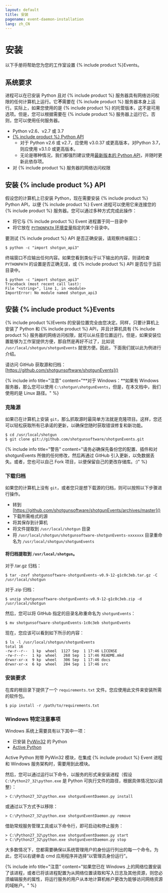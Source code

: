 ```yaml
---
layout: default
title: 安装
pagename: event-daemon-installation
lang: zh_CN
---
```



# 安装

以下手册将帮助您为您的工作室设置 {% include product %}Events。

<a id="System_Requirements"></a>
## 系统要求

进程可以在已安装 Python 且对 {% include product %} 服务器具有网络访问权限的任何计算机上运行。它**不**需要在 {% include product %} 服务器本身上运行。实际上，如果您使用的是 {% include product %} 的托管版本，这不是可用选项。但是，您可以根据需要在 {% include product %} 服务器上运行它。否则，您可以使用任何服务器。

* Python v2.6、v2.7 或 3.7
* [{% include product %} Python API](https://github.com/shotgunsoftware/python-api)
   * 对于 Python v2.6 或 v2.7，应使用 v3.0.37 或更高版本，对Python 3.7，则应使用 v3.1.0 或更高版本。
   * 无论是哪种情况，我们都强烈建议使用[最新版本的 Python API](https://github.com/shotgunsoftware/python-api/releases)，并随时更新此依存项。
* 对 {% include product %} 服务器的网络访问权限

<a id="Installing_Shotgun_API"></a>
## 安装 {% include product %} API

假设您的计算机上已安装 Python，现在需要安装 {% include product %} Python API，以便 {% include product %} Event 进程可以使用它来连接您的 {% include product %} 服务器。您可以通过多种方式完成此操作：

- 将它与 {% include product %} Event 进程置于同一目录中
- 将它放在 [`PYTHONPATH` 环境变量](https://docs.python.org/tutorial/modules.html)指定的某个目录中。

要测试 {% include product %} API 是否正确安装，请观察终端窗口：

```
$ python -c "import shotgun_api3"
```

终端窗口不应输出任何内容。如果您看到类似于以下输出的内容，则请检查 `PYTHONPATH` 的设置是否正确无误，或 {% include product %} API 是否位于当前目录中。

```
$ python -c "import shotgun_api3"
Traceback (most recent call last):
File "<string>", line 1, in <module>
ImportError: No module named shotgun_api3
```

<a id="Installing_shotgunEvents"></a>
## 安装 {% include product %}Events

{% include product %}Events 的安装位置完全由您决定。同样，只要计算机上安装了 Python 和 {% include product %} API，并且计算机具有 {% include product %} 服务器的网络访问权限，就可以从任意位置运行。但是，如果安装位置能够为工作室提供方便，那自然是再好不过了，比如说 `/usr/local/shotgun/shotgunEvents` 就很方便。因此，下面我们就以此为例进行介绍。

请访问 GitHub 获取源和归档：[https://github.com/shotgunsoftware/shotgunEvents]()

{% include info title="注意" content="**对于 Windows：**如果有 Windows 服务器，那么您可以使用 `C:\shotgun\shotgunEvents`，但是，在本文档中，我们使用的是 Linux 路径。" %}

<a id="Cloning_Source"></a>
### 克隆源

如果已在计算机上安装 `git`，那么抓取源时最简单方法就是克隆项目。这样，您还可以轻松获取所有已承诺的更新，以确保您随时获取错误修复和新功能。

```
$ cd /usr/local/shotgun
$ git clone git://github.com/shotgunsoftware/shotgunEvents.git
```

{% include info title="警告" content="请务必确保先备份您的配置、插件和对 shotgunEvents 所做的任何修改，然后再通过 GitHub 引入更新，以免数据丢失。或者，您也可以自己 Fork 项目，以便保留自己的更改存储库。:)" %}

<a id="Downloading_Archive"></a>
### 下载归档

如果您的计算机上没有 `git`，或者您只是想下载源的归档，则可以按照以下步骤进行操作。

- 转到 [https://github.com/shotgunsoftware/shotgunEvents/archives/master]()
- 下载所需格式的源
- 将其保存到计算机
- 将文件提取到 `/usr/local/shotgun` 目录
- 将 `/usr/local/shotgun/shotgunsoftware-shotgunEvents-xxxxxxx` 目录重命名为 `/usr/local/shotgun/shotgunEvents`

#### 将归档提取到 `/usr/local/shotgun`。

对于.tar.gz 归档：

```
$ tar -zxvf shotgunsoftware-shotgunEvents-v0.9-12-g1c0c3eb.tar.gz -C /usr/local/shotgun
```

对于.zip 归档：

```
$ unzip shotgunsoftware-shotgunEvents-v0.9-12-g1c0c3eb.zip -d /usr/local/shotgun
```

然后，您可以将 GitHub 指定的目录名称重命名为 `shotgunEvents`：

```
$ mv shotgunsoftware-shotgunEvents-1c0c3eb shotgunEvents
```

现在，您应该可以看到如下所示的内容：

```
$ ls -l /usr/local/shotgun/shotgunEvents
total 16
-rw-r--r--  1 kp  wheel  1127 Sep  1 17:46 LICENSE
-rw-r--r--  1 kp  wheel   268 Sep  1 17:46 README.mkd
drwxr-xr-x  9 kp  wheel   306 Sep  1 17:46 docs
drwxr-xr-x  6 kp  wheel   204 Sep  1 17:46 src
```

<a id="Installing Requirements"></a>
### 安装要求

在库的根目录下提供了一个 `requirements.txt` 文件。您应使用此文件来安装所需的软件包。

```
$ pip install -r /path/to/requirements.txt
```


<a id="Windows_Specifics"></a>
### Windows 特定注意事项

Windows 系统上需要具有以下其中一项：

* 已安装 [PyWin32](https://sourceforge.net/projects/pywin32/) 的 Python
* [Active Python](https://www.activestate.com/activepython)

Active Python 附带 PyWin32 模块，在集成 {% include product %} Event 进程和 Windows 服务架构时，需要用到此模块。

然后，您可以通过运行以下命令，以服务的形式来安装进程（假设 `C:\Python27_32\python.exe` 是 Python 可执行文件的路径，根据具体情况加以调整）：

```
> C:\Python27_32\python.exe shotgunEventDaemon.py install
```

或通过以下方式予以移除：

```
> C:\Python27_32\python.exe shotgunEventDaemon.py remove
```

借助常规服务管理工具或以下命令行，即可启动和停止服务：

```
> C:\Python27_32\python.exe shotgunEventDaemon.py start
> C:\Python27_32\python.exe shotgunEventDaemon.py stop
```

大多数情况下，您都需要确保以系统管理用户的身份运行列出的每一个命令。为此，您可以右键单击 cmd 应用程序并选择“以管理员身份运行”。

{% include info title="注意" content="如果您已在 Windows 上的网络位置安装了该进程，或者已将该进程配置为从网络位置读取和写入日志及其他资源，则您必须编辑服务的属性，将运行服务的用户从本地计算机帐户更改为能够访问网络资源的域帐户。" %}
